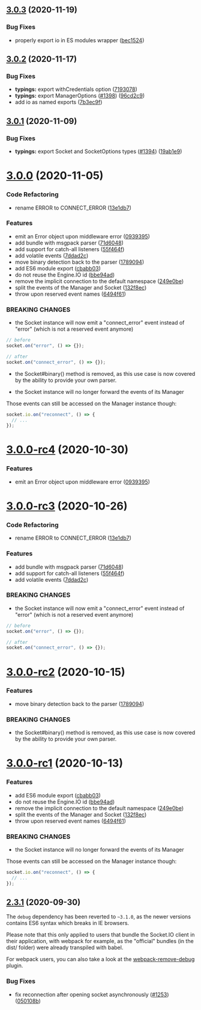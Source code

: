 ## [3.0.3](https://github.com/socketio/socket.io-client/compare/3.0.2...3.0.3) (2020-11-19)


### Bug Fixes

* properly export io in ES modules wrapper ([bec1524](https://github.com/socketio/socket.io-client/commit/bec15240ea67e9d296ac94093974d7d831239e8d))


## [3.0.2](https://github.com/socketio/socket.io-client/compare/3.0.1...3.0.2) (2020-11-17)


### Bug Fixes

* **typings:** export withCredentials option ([7193078](https://github.com/socketio/socket.io-client/commit/719307801a2170f02d3a16ab52752ac219ca4b6e))
* **typings:** export ManagerOptions ([#1398](https://github.com/socketio/socket.io-client/issues/1398)) ([96cd2c9](https://github.com/socketio/socket.io-client/commit/96cd2c9ae4c48f9d2e6638ab26074277a3a6cf6b))
* add io as named exports ([7b3ec9f](https://github.com/socketio/socket.io-client/commit/7b3ec9fad9df9d2f030f644a26fcd642bf2a91ab))


## [3.0.1](https://github.com/socketio/socket.io-client/compare/3.0.0...3.0.1) (2020-11-09)


### Bug Fixes

* **typings:** export Socket and SocketOptions types ([#1394](https://github.com/socketio/socket.io-client/issues/1394)) ([19ab1e9](https://github.com/socketio/socket.io-client/commit/19ab1e9e4e1373d4ef4dad5381c8ae24167f5d89))


# [3.0.0](https://github.com/socketio/socket.io-client/compare/2.3.1...3.0.0) (2020-11-05)

### Code Refactoring

* rename ERROR to CONNECT_ERROR ([13e1db7](https://github.com/socketio/socket.io-client/commit/13e1db7c94291c583d843beaa9e06ee041ae4f26))

### Features

* emit an Error object upon middleware error ([0939395](https://github.com/socketio/socket.io-client/commit/09393952e3397a0c71f239ea983f8ec1623b7c21))
* add bundle with msgpack parser ([71d6048](https://github.com/socketio/socket.io-client/commit/71d60480af9ea06d22792540dafb18a76e9362e7))
* add support for catch-all listeners ([55f464f](https://github.com/socketio/socket.io-client/commit/55f464f59ed523fa1c1948ec10752bfdf808262d))
* add volatile events ([7ddad2c](https://github.com/socketio/socket.io-client/commit/7ddad2c09dea0391b20378ef03b40040f0230d3e))
* move binary detection back to the parser ([1789094](https://github.com/socketio/socket.io-client/commit/178909471a3dd232e71cba83b729b4cc66f1412f))
* add ES6 module export ([cbabb03](https://github.com/socketio/socket.io-client/commit/cbabb0308ef4f7d302654755e08fe2103b9f22c8))
* do not reuse the Engine.IO id ([bbe94ad](https://github.com/socketio/socket.io-client/commit/bbe94adb822a306c6272e977d394e3e203cae25d))
* remove the implicit connection to the default namespace ([249e0be](https://github.com/socketio/socket.io-client/commit/249e0bef9071e7afd785485961c4eef0094254e8))
* split the events of the Manager and Socket ([132f8ec](https://github.com/socketio/socket.io-client/commit/132f8ec918a596eec872aee0c61d4ce63714c400))
* throw upon reserved event names ([6494f61](https://github.com/socketio/socket.io-client/commit/6494f61be0d38d267d77c30ea4f43941f97b1bc0))

### BREAKING CHANGES

* the Socket instance will now emit a "connect_error" event instead of "error" (which is not a reserved event anymore)

```js
// before
socket.on("error", () => {});

// after
socket.on("connect_error", () => {});
```

* the Socket#binary() method is removed, as this use case is now covered by the ability to provide your own parser.

* the Socket instance will no longer forward the events of its Manager

Those events can still be accessed on the Manager instance though:

```js
socket.io.on("reconnect", () => {
  // ...
});
```

# [3.0.0-rc4](https://github.com/socketio/socket.io-client/compare/3.0.0-rc3...3.0.0-rc4) (2020-10-30)


### Features

* emit an Error object upon middleware error ([0939395](https://github.com/socketio/socket.io-client/commit/09393952e3397a0c71f239ea983f8ec1623b7c21))



# [3.0.0-rc3](https://github.com/socketio/socket.io-client/compare/3.0.0-rc2...3.0.0-rc3) (2020-10-26)


### Code Refactoring

* rename ERROR to CONNECT_ERROR ([13e1db7](https://github.com/socketio/socket.io-client/commit/13e1db7c94291c583d843beaa9e06ee041ae4f26))


### Features

* add bundle with msgpack parser ([71d6048](https://github.com/socketio/socket.io-client/commit/71d60480af9ea06d22792540dafb18a76e9362e7))
* add support for catch-all listeners ([55f464f](https://github.com/socketio/socket.io-client/commit/55f464f59ed523fa1c1948ec10752bfdf808262d))
* add volatile events ([7ddad2c](https://github.com/socketio/socket.io-client/commit/7ddad2c09dea0391b20378ef03b40040f0230d3e))


### BREAKING CHANGES

* the Socket instance will now emit a "connect_error" event instead of "error" (which is not a reserved event anymore)

```js
// before
socket.on("error", () => {});

// after
socket.on("connect_error", () => {});
```



# [3.0.0-rc2](https://github.com/socketio/socket.io-client/compare/3.0.0-rc1...3.0.0-rc2) (2020-10-15)


### Features

* move binary detection back to the parser ([1789094](https://github.com/socketio/socket.io-client/commit/178909471a3dd232e71cba83b729b4cc66f1412f))


### BREAKING CHANGES

* the Socket#binary() method is removed, as this use case is now covered by the ability to provide your own parser.



# [3.0.0-rc1](https://github.com/socketio/socket.io-client/compare/2.3.1...3.0.0-rc1) (2020-10-13)


### Features

* add ES6 module export ([cbabb03](https://github.com/socketio/socket.io-client/commit/cbabb0308ef4f7d302654755e08fe2103b9f22c8))
* do not reuse the Engine.IO id ([bbe94ad](https://github.com/socketio/socket.io-client/commit/bbe94adb822a306c6272e977d394e3e203cae25d))
* remove the implicit connection to the default namespace ([249e0be](https://github.com/socketio/socket.io-client/commit/249e0bef9071e7afd785485961c4eef0094254e8))
* split the events of the Manager and Socket ([132f8ec](https://github.com/socketio/socket.io-client/commit/132f8ec918a596eec872aee0c61d4ce63714c400))
* throw upon reserved event names ([6494f61](https://github.com/socketio/socket.io-client/commit/6494f61be0d38d267d77c30ea4f43941f97b1bc0))


### BREAKING CHANGES

* the Socket instance will no longer forward the events of its Manager

Those events can still be accessed on the Manager instance though:

```js
socket.io.on("reconnect", () => {
  // ...
});
```


## [2.3.1](https://github.com/socketio/socket.io-client/compare/2.3.0...2.3.1) (2020-09-30)

The `debug` dependency has been reverted to `~3.1.0`, as the newer versions contains ES6 syntax which breaks in IE
browsers.

Please note that this only applied to users that bundle the Socket.IO client in their application, with webpack for
example, as the "official" bundles (in the dist/ folder) were already transpiled with babel.

For webpack users, you can also take a look at the [webpack-remove-debug](https://github.com/johngodley/webpack-remove-debug)
plugin.

### Bug Fixes

* fix reconnection after opening socket asynchronously ([#1253](https://github.com/socketio/socket.io-client/issues/1253)) ([050108b](https://github.com/socketio/socket.io-client/commit/050108b2281effda086b197cf174ee2e8e1aad79))

